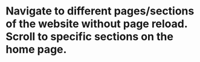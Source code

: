 # Navigate to different pages/sections of the website without page reload. Scroll to specific sections on the home page.
